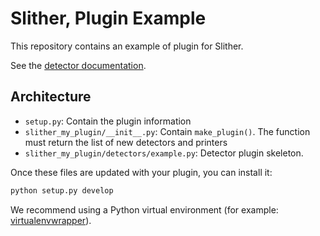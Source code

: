# Slither, Plugin Example

This repository contains an example of plugin for Slither.

See the [detector documentation](https://github.com/trailofbits/slither/wiki/Adding-a-new-detector).

## Architecture

- `setup.py`: Contain the plugin information
- `slither_my_plugin/__init__.py`: Contain `make_plugin()`. The function must return the list of new detectors and printers
- `slither_my_plugin/detectors/example.py`: Detector plugin skeleton.

Once these files are updated with your plugin, you can install it:
```bash
python setup.py develop
```

We recommend using a Python virtual environment (for example: [virtualenvwrapper](https://virtualenvwrapper.readthedocs.io/en/latest/)).
